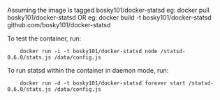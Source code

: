 Assuming the image is tagged bosky101/docker-statsd
eg: docker pull bosky101/docker-statsd
OR
eg: docker build -t bosky101/docker-statsd github.com/bosky101/docker-statsd

To test the container, run:

        docker run -i -t bosky101/docker-statsd node /statsd-0.6.0/stats.js /data/config.js

To run statsd within the container in daemon mode, run:

        docker run -d -t bosky101/docker-statsd forever start /statsd-0.6.0/stats.js /data/config.js
